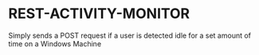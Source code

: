 # REST-ACTIVITY-MONITOR
Simply sends a POST request if a user is detected idle for a set amount of time on a Windows Machine
